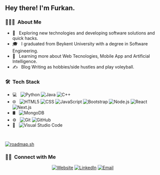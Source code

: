 <h2> Hey there! I'm Furkan.</h2>

<h3> 👨🏻‍💻 &nbsp;About Me </h3>

- 🤔 &nbsp; Exploring new technologies and developing software solutions and quick hacks.
- 🎓 &nbsp; I graduated from Beykent University with a degree in Software Engineering.
- 🌱 &nbsp; Learning more about Web Tecnologies, Mobile App and Artificial Intelligence.
- ✍️ &nbsp; Blog Writing as hobbies/side hustles and play voleyball.

<h3> 🛠 &nbsp;Tech Stack</h3>

- 💻 &nbsp;
  ![Python](https://img.shields.io/badge/-Python-333333?style=flat&logo=python)
  ![Java](https://img.shields.io/badge/-Java-333333?style=flat&logo=Java&logoColor=007396)
  ![C++](https://img.shields.io/badge/-C++-333333?style=flat&logo=C%2B%2B&logoColor=00599C)
- 🌐 &nbsp;
  ![HTML5](https://img.shields.io/badge/-HTML5-333333?style=flat&logo=HTML5)
  ![CSS](https://img.shields.io/badge/-CSS-333333?style=flat&logo=CSS3&logoColor=1572B6)
  ![JavaScript](https://img.shields.io/badge/-JavaScript-333333?style=flat&logo=javascript)
  ![Bootstrap](https://img.shields.io/badge/-Bootstrap-333333?style=flat&logo=bootstrap&logoColor=563D7C)
  ![Node.js](https://img.shields.io/badge/-Node.js-333333?style=flat&logo=node.js)
  ![React](https://img.shields.io/badge/-React-333333?style=flat&logo=react)
  ![Next.js](https://img.shields.io/badge/-Nextjs-333333?style=flat&logo=Nextjs)
- 🛢 &nbsp;
  ![MongoDB](https://img.shields.io/badge/-MongoDB-333333?style=flat&logo=mongodb)
- ⚙️ &nbsp;
  ![Git](https://img.shields.io/badge/-Git-333333?style=flat&logo=git)
  ![GitHub](https://img.shields.io/badge/-GitHub-333333?style=flat&logo=github)
- 🔧 &nbsp;
  ![Visual Studio Code](https://img.shields.io/badge/-Visual%20Studio%20Code-333333?style=flat&logo=visual-studio-code&logoColor=007ACC)
<br/>

[![roadmap.sh](https://roadmap.sh/card/tall/67ce7ac081e9e8dd79561a15?variant=dark&roadmaps=golang)](https://roadmap.sh)

<h3> 🤝🏻 &nbsp;Connect with Me </h3>

<p align="center">
<a href="https://www.furkanaydin.net/" target="_blank"><img alt="Website" src="https://img.shields.io/badge/Website-furkanaydin.net-blue"></a>
<a href="https://www.linkedin.com/in/mrfurkanaydin/" target="_blank"><img alt="LinkedIn" src="https://img.shields.io/badge/Linkedin-Furkan%20Ayd%C4%B1n-blue?style=flat-square&logo=linkedin"></a>
<a href="mailto:aydnfurkan007@gmail.com" target="_blank"><img alt="Email" src="https://img.shields.io/badge/Email-aydnfurkan007%40gmail.com-blue?style=flat-square&logo=gmail"></a>
</p>
